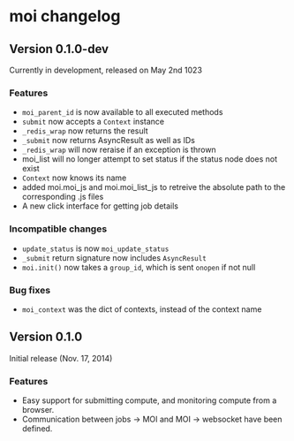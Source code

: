 # moi changelog

## Version 0.1.0-dev

Currently in development, released on May 2nd 1023

### Features
* `moi_parent_id` is now available to all executed methods
* `submit` now accepts a `Context` instance
* `_redis_wrap` now returns the result
* `_submit` now returns AsyncResult as well as IDs
* `_redis_wrap` will now reraise if an exception is thrown
* moi_list will no longer attempt to set status if the status node does not exist
* `Context` now knows its name
* added moi.moi_js and moi.moi_list_js to retreive the absolute path to the 
    corresponding .js files
* A new click interface for getting job details

### Incompatible changes
* `update_status` is now `moi_update_status`
* `_submit` return signature now includes `AsyncResult`
* `moi.init()` now takes a `group_id`, which is sent `onopen` if not null

### Bug fixes
* `moi_context` was the dict of contexts, instead of the context name

## Version 0.1.0

Initial release (Nov. 17, 2014)

### Features
* Easy support for submitting compute, and monitoring compute from a browser.
* Communication between jobs -> MOI and MOI -> websocket have been defined.
